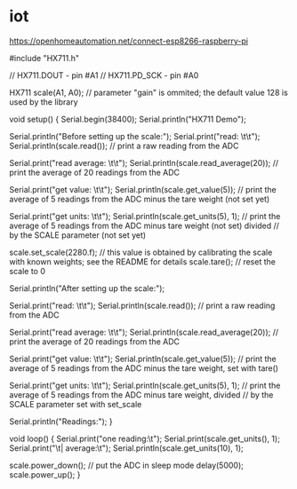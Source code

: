 # iot
https://openhomeautomation.net/connect-esp8266-raspberry-pi



#include "HX711.h"

// HX711.DOUT	- pin #A1
// HX711.PD_SCK	- pin #A0

HX711 scale(A1, A0);		// parameter "gain" is ommited; the default value 128 is used by the library

void setup() {
  Serial.begin(38400);
  Serial.println("HX711 Demo");

  Serial.println("Before setting up the scale:");
  Serial.print("read: \t\t");
  Serial.println(scale.read());			// print a raw reading from the ADC

  Serial.print("read average: \t\t");
  Serial.println(scale.read_average(20));  	// print the average of 20 readings from the ADC

  Serial.print("get value: \t\t");
  Serial.println(scale.get_value(5));		// print the average of 5 readings from the ADC minus the tare weight (not set yet)

  Serial.print("get units: \t\t");
  Serial.println(scale.get_units(5), 1);	// print the average of 5 readings from the ADC minus tare weight (not set) divided 
						// by the SCALE parameter (not set yet)  

  scale.set_scale(2280.f);                      // this value is obtained by calibrating the scale with known weights; see the README for details
  scale.tare();				        // reset the scale to 0

  Serial.println("After setting up the scale:");

  Serial.print("read: \t\t");
  Serial.println(scale.read());                 // print a raw reading from the ADC

  Serial.print("read average: \t\t");
  Serial.println(scale.read_average(20));       // print the average of 20 readings from the ADC

  Serial.print("get value: \t\t");
  Serial.println(scale.get_value(5));		// print the average of 5 readings from the ADC minus the tare weight, set with tare()

  Serial.print("get units: \t\t");
  Serial.println(scale.get_units(5), 1);        // print the average of 5 readings from the ADC minus tare weight, divided 
						// by the SCALE parameter set with set_scale

  Serial.println("Readings:");
}

void loop() {
  Serial.print("one reading:\t");
  Serial.print(scale.get_units(), 1);
  Serial.print("\t| average:\t");
  Serial.println(scale.get_units(10), 1);

  scale.power_down();			        // put the ADC in sleep mode
  delay(5000);
  scale.power_up();
}
